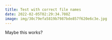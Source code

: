 ```yaml
---
title: Test with correct file names
date: 2022-02-05T02:29:34.708Z
image: img/30c79efa5819b7987bde857f620e6c3e.jpg
---
```

Maybe this works?